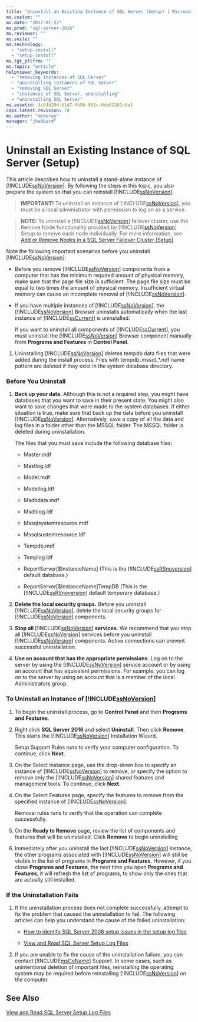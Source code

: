 ```yaml
---
title: "Uninstall an Existing Instance of SQL Server (Setup) | Microsoft Docs"
ms.custom: ""
ms.date: "2017-01-27"
ms.prod: "sql-server-2016"
ms.reviewer: ""
ms.suite: ""
ms.technology: 
  - "setup-install"
  - "setup-install"
ms.tgt_pltfrm: ""
ms.topic: "article"
helpviewer_keywords: 
  - "removing instances of SQL Server"
  - "uninstalling instances of SQL Server"
  - "removing SQL Server"
  - "instances of SQL Server, uninstalling"
  - "uninstalling SQL Server"
ms.assetid: 3c64b29d-61d7-4b86-961c-0de62261c6a1
caps.latest.revision: 74
ms.author: "mikeray"
manager: "jhubbard"
---
```

# Uninstall an Existing Instance of SQL Server (Setup)
  This article describes how to uninstall a stand-alone instance of [!INCLUDE[ssNoVersion](../../advanced-analytics/r-services/includes/ssnoversion-md.md)]. By following the steps in this topic, you also prepare the system so that you can reinstall [!INCLUDE[ssNoVersion](../../advanced-analytics/r-services/includes/ssnoversion-md.md)].  
  
>**IMPORTANT!** To uninstall an instance of [!INCLUDE[ssNoVersion](../../advanced-analytics/r-services/includes/ssnoversion-md.md)], you must be a local administrator with permission to log on as a service.  
  
> **NOTE:** To uninstall a [!INCLUDE[ssNoVersion](../../advanced-analytics/r-services/includes/ssnoversion-md.md)] failover cluster, use the Remove Node functionality provided by [!INCLUDE[ssNoVersion](../../advanced-analytics/r-services/includes/ssnoversion-md.md)] Setup to remove each node individually. For more information, see [Add or Remove Nodes in a SQL Server Failover Cluster &#40;Setup&#41;](../../sql-server/failover-clusters/install/add-or-remove-nodes-in-a-sql-server-failover-cluster-setup.md)  
  
 Note the following important scenarios before you uninstall [!INCLUDE[ssNoVersion](../../advanced-analytics/r-services/includes/ssnoversion-md.md)]:  
  
-   Before you remove [!INCLUDE[ssNoVersion](../../advanced-analytics/r-services/includes/ssnoversion-md.md)] components from a computer that has the minimum required amount of physical memory, make sure that the page file size is sufficient. The page file size must be equal to two times the amount of physical memory. Insufficient virtual memory can cause an incomplete removal of [!INCLUDE[ssNoVersion](../../advanced-analytics/r-services/includes/ssnoversion-md.md)].  
  
-   If you have multiple instances of [!INCLUDE[ssNoVersion](../../advanced-analytics/r-services/includes/ssnoversion-md.md)], the [!INCLUDE[ssNoVersion](../../advanced-analytics/r-services/includes/ssnoversion-md.md)] Browser uninstalls automatically when the last instance of [!INCLUDE[ssCurrent](../../advanced-analytics/r-services/includes/sscurrent-md.md)] is uninstalled.  
  
     If you want to uninstall all components of [!INCLUDE[ssCurrent](../../advanced-analytics/r-services/includes/sscurrent-md.md)], you must uninstall the [!INCLUDE[ssNoVersion](../../advanced-analytics/r-services/includes/ssnoversion-md.md)] Browser component manually from **Programs and Features** in **Control Panel**.  
  
1.  Uninstalling [!INCLUDE[ssNoVersion](../../advanced-analytics/r-services/includes/ssnoversion-md.md)] deletes tempdb data files that were added during the install process. Files with tempdb_mssql_*.ndf name pattern are deleted if they exist in the system database directory.  
  
### Before You Uninstall  
  
1.  **Back up your data.** Although this is not a required step, you might have databases that you want to save in their present state. You might also want to save changes that were made to the system databases. If either situation is true, make sure that back up the data before you uninstall [!INCLUDE[ssNoVersion](../../advanced-analytics/r-services/includes/ssnoversion-md.md)]. Alternatively, save a copy of all the data and log files in a folder other than the MSSQL folder. The MSSQL folder is deleted during uninstallation.  
  
     The files that you must save include the following database files:  
  
    -   Master.mdf  
  
    -   Mastlog.ldf  
  
    -   Model.mdf  
  
    -   Modellog.ldf  
  
    -   Msdbdata.mdf  
  
    -   Msdblog.ldf  
  
    -   Mssqlsystemresource.mdf  
  
    -   Mssqlsustemresource.ldf  
  
    -   Tempdb.mdf  
  
    -   Templog.ldf  
  
    -   ReportServer[$InstanceName] (This is the [!INCLUDE[ssRSnoversion](../../advanced-analytics/r-services/includes/ssrsnoversion-md.md)] default database.)  
  
    -   ReportServer[$InstanceName]TempDB (This is the [!INCLUDE[ssRSnoversion](../../advanced-analytics/r-services/includes/ssrsnoversion-md.md)] default temporary database.)  
  
2.  **Delete the local security groups.** Before you uninstall [!INCLUDE[ssNoVersion](../../advanced-analytics/r-services/includes/ssnoversion-md.md)], delete the local security groups for [!INCLUDE[ssNoVersion](../../advanced-analytics/r-services/includes/ssnoversion-md.md)] components.  
  
3.  **Stop all**  [!INCLUDE[ssNoVersion](../../advanced-analytics/r-services/includes/ssnoversion-md.md)] **services.** We recommend that you stop all [!INCLUDE[ssNoVersion](../../advanced-analytics/r-services/includes/ssnoversion-md.md)] services before you uninstall [!INCLUDE[ssNoVersion](../../advanced-analytics/r-services/includes/ssnoversion-md.md)] components. Active connections can prevent successful uninstallation.  
  
4.  **Use an account that has the appropriate permissions.** Log on to the server by using the [!INCLUDE[ssNoVersion](../../advanced-analytics/r-services/includes/ssnoversion-md.md)] service account or by using an account that has equivalent permissions. For example, you can log on to the server by using an account that is a member of the local Administrators group.  
  
### To Uninstall an Instance of [!INCLUDE[ssNoVersion](../../advanced-analytics/r-services/includes/ssnoversion-md.md)]  
  
1.  To begin the uninstall process, go to **Control Panel** and then **Programs and Features**.  
  
2.  Right click **SQL Server 2016** and select **Uninstall**. Then click **Remove**. This starts the [!INCLUDE[ssNoVersion](../../advanced-analytics/r-services/includes/ssnoversion-md.md)] Installation Wizard.  
  
     Setup Support Rules runs to verify your computer configuration. To continue, click **Next**.  
  
3.  On the Select Instance page, use the drop-down box to specify an instance of [!INCLUDE[ssNoVersion](../../advanced-analytics/r-services/includes/ssnoversion-md.md)] to remove, or specify the option to remove only the [!INCLUDE[ssNoVersion](../../advanced-analytics/r-services/includes/ssnoversion-md.md)] shared features and management tools. To continue, click **Next**.  
  
4.  On the Select Features page, specify the features to remove from the specified instance of [!INCLUDE[ssNoVersion](../../advanced-analytics/r-services/includes/ssnoversion-md.md)].  
  
     Removal rules runs to verify that the operation can complete successfully.  
  
5.  On the **Ready to Remove** page, review the list of components and features that will be uninstalled. Click **Remove** to begin uninstalling  
  
6.  Immediately after you uninstall the last [!INCLUDE[ssNoVersion](../../advanced-analytics/r-services/includes/ssnoversion-md.md)] instance, the other programs associated with [!INCLUDE[ssNoVersion](../../advanced-analytics/r-services/includes/ssnoversion-md.md)] will still be visible in the list of programs in **Programs and Features**. However, if you close **Programs and Features**, the next time you open **Programs and Features**, it will refresh the list of programs, to show only the ones that are actually still installed.  
  
### If the Uninstallation Fails  
  
1.  If the uninstallation process does not complete successfully, attempt to fix the problem that caused the uninstallation to fail. The following articles can help you understand the cause of the failed uninstallation:  
  
    -   [How to identify SQL Server 2008 setup issues in the setup log files](http://support.microsoft.com/kb/955396/en-us)  
  
    -   [View and Read SQL Server Setup Log Files](../../database-engine/install/windows/view-and-read-sql-server-setup-log-files.md)  
  
2.  If you are unable to fix the cause of the uninstallation failure, you can contact [!INCLUDE[msCoName](../../advanced-analytics/r-services/tutorials/includes/msconame-md.md)] Support. In some cases, such as unintentional deletion of important files, reinstalling the operating system may be required before reinstalling [!INCLUDE[ssNoVersion](../../advanced-analytics/r-services/includes/ssnoversion-md.md)] on the computer.  
  
## See Also  
 [View and Read SQL Server Setup Log Files](../../database-engine/install/windows/view-and-read-sql-server-setup-log-files.md)  
  
  